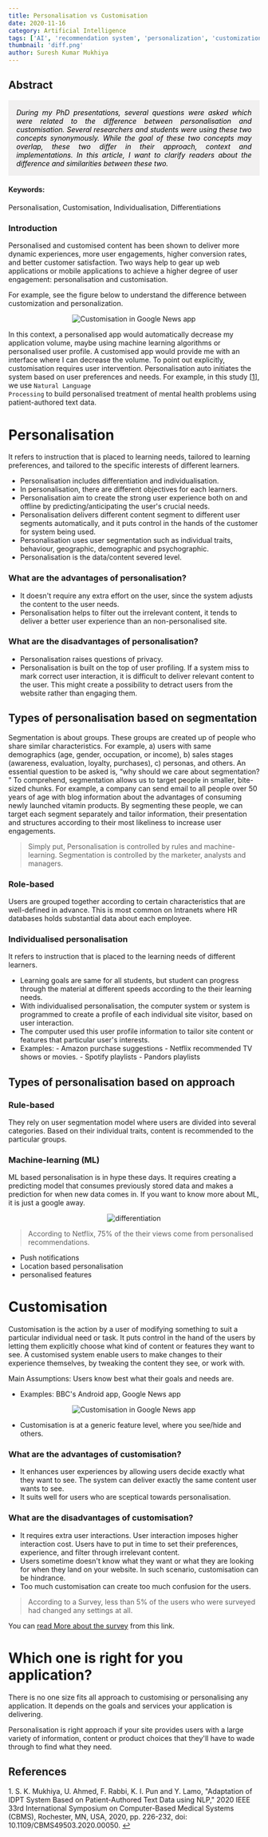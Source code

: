 ```yaml
---
title: Personalisation vs Customisation
date: 2020-11-16
category: Artificial Intelligence
tags: ['AI', 'recommendation system', 'personalization', 'customization']
thumbnail: 'diff.png'
author: Suresh Kumar Mukhiya
---
```


## Abstract

<div class="abstract" style="background-color: #f1f0f0; color: rgba(0, 0, 0, 1); padding: 1rem;font-style: italic;text-align: justify;">
During my PhD presentations, several questions were asked which were related to the difference between personalisation and customisation. Several researchers and students were using these two concepts synonymously. While the goal of these two concepts may overlap, these two differ in their approach, context and implementations. In this article, I want to clarify readers about the difference and similarities between these two.  
</div>

#### Keywords:

Personalisation, Customisation, Individualisation, Differentiations

### Introduction

Personalised and customised content has been shown to deliver more dynamic experiences, more user engagements, higher conversion rates, and better customer satisfaction. Two ways help to gear up web applications or mobile applications to achieve a higher degree of user engagement: personalisation and customisation.

For example, see the figure below to understand the difference between customization and personalization.

<p align="center">
 <img src="diff.png" style="text-align:center" alt="Customisation in Google News app" />
</p>

In this context, a personalised app would automatically decrease my application volume, maybe using machine learning algorithms or personalised user profile. A customised app would provide me with an interface where I can decrease the volume. To point out explicitly, customisation requires user intervention. Personalisation auto initiates the system based on user preferences and needs. For example, in this study [<a href="#fn1" id="ref1">1</a>], we use <code>Natural Language Processing</code> to build personalised treatment of mental health problems using patient-authored text data.

# Personalisation

It refers to instruction that is placed to learning needs, tailored to learning preferences, and tailored to the specific interests of different learners.

- Personalisation includes differentiation and individualisation.
- In personalisation, there are different objectives for each learners.
- Personalisation aim to create the strong user experience both on and offline by predicting/anticipating the user's crucial needs.
- Personalisation delivers different content segment to different user segments automatically, and it puts control in the hands of the customer for system being used.
- Personalisation uses user segmentation such as individual traits, behaviour, geographic, demographic and psychographic.
- Personalisation is the data/content severed level.

### What are the advantages of personalisation?

- It doesn't require any extra effort on the user, since the system adjusts the content to the user needs.
- Personalisation helps to filter out the irrelevant content, it tends to deliver a better user experience than an non-personalised site.

### What are the disadvantages of personalisation?

- Personalisation raises questions of privacy.
- Personalisation is built on the top of user profiling. If a system miss to mark correct user interaction, it is difficult to deliver relevant content to the user. This might create a possibility to detract users from the website rather than engaging them.

## Types of personalisation based on segmentation

Segmentation is about groups. These groups are created up of people who share similar characteristics. For example, a) users with same demographics (age, gender, occupation, or income), b) sales stages (awareness, evaluation, loyalty, purchases), c) personas, and others. An essential question to be asked is, <q>why should we care about segmentation? </q> To comprehend, segmentation allows us to target people in smaller, bite-sized chunks. For example, a company can send email to all people over 50 years of age with blog information about the advantages of consuming newly launched vitamin products. By segmenting these people, we can target each segment separately and tailor information, their presentation and structures according to their most likeliness to increase user engagements.

<blockquote>
Simply put, Personalisation is controlled by rules and machine-learning. Segmentation is controlled by the marketer, analysts and managers.  
</blockquote>

### Role-based

Users are grouped together according to certain characteristics that are well-defined in advance. This is most common on Intranets where HR databases holds substantial data about each employee.

### Individualised personalisation

It refers to instruction that is placed to the learning needs of different learners.

- Learning goals are same for all students, but student can progress through the material at different speeds according to the their learning needs.
- With individualised personalisation, the computer system or system is programmed to create a profile of each individual site visitor, based on user interaction.
- The computer used this user profile information to tailor site content or features that particular user's interests.
- Examples: - Amazon purchase suggestions - Netflix recommended TV shows or movies. - Spotify playlists - Pandors playlists

## Types of personalisation based on approach

### Rule-based

They rely on user segmentation model where users are divided into several categories. Based on their individual traits, content is recommended to the particular groups.

### Machine-learning (ML)

ML based personalisation is in hype these days. It requires creating a predicting model that consumes previously stored data and makes a prediction for when new data comes in. If you want to know more about ML, it is just a google away.

<p align="center">
<img src="https://miro.medium.com/max/366/1*OjWmPLfdatdwh7dpMlwiVw.png" alt="differentiation" />
</p>

<blockquote>
  According to Netflix, 75% of the their views come from personalised recommendations.
</blockquote>

- Push notifications
- Location based personalisation
- personalised features

# Customisation

Customisation is the action by a user of modifying something to suit a particular individual need or task. It puts control in the hand of the users by letting them explicitly choose what kind of content or features they want to see. A customised system enable users to make changes to their experience themselves, by tweaking the content they see, or work with.

Main Assumptions: Users know best what their goals and needs are.

- Examples: BBC's Android app, Google News app

<p align="center">
 <img src="customized.png" style="text-align:center" alt="Customisation in Google News app" />
</p>

- Customisation is at a generic feature level, where you see/hide and others.

### What are the advantages of customisation?

- It enhances user experiences by allowing users decide exactly what they want to see. The system can deliver exactly the same content user wants to see.
- It suits well for users who are sceptical towards personalisation.

### What are the disadvantages of customisation?

- It requires extra user interactions. User interaction imposes higher interaction cost. Users have to put in time to set their preferences, experience, and filter through irrelevant content.
- Users sometime doesn't know what they want or what they are looking for when they land on your website. In such scenario, customisation can be hindrance.
- Too much customisation can create too much confusion for the users.

<blockquote>
  According to a Survey, less than 5% of the users who were surveyed had changed any settings at all.
</blockquote>

You can [read More about the survey](https://archive.uie.com/brainsparks/2011/09/14/do-users-change-their-settings/) from this link.

# Which one is right for you application?

There is no one size fits all approach to customising or personalising any application. It depends on the goals and services your application is delivering.

Personalisation is right approach if your site provides users with a large variety of information, content or product choices that they'll have to wade through to find what they need.

## References

<div class="footnotes">
<p id="fn1">
  1. S. K. Mukhiya, U. Ahmed, F. Rabbi, K. I. Pun and Y. Lamo, "Adaptation of IDPT System Based on Patient-Authored Text Data using NLP," 2020 IEEE 33rd International Symposium on Computer-Based Medical Systems (CBMS), Rochester, MN, USA, 2020, pp. 226-232, doi: 10.1109/CBMS49503.2020.00050. <a href="#ref1" title="Jump back to footnote 2 in the text.">↩</a>
</p>
</div>
